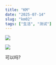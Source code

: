 ```yaml
---
title: "KM"
date: "2025-07-14"
slug: "km02"
tags: ["生活", "测试"]
---
```

![](https://prod-files-secure.s3.us-west-2.amazonaws.com/112d0858-5090-4d34-a606-b75eb8d65fd2/2c440099-43fe-48d8-8b77-f88fb0d68c3e/1000201192.jpg?X-Amz-Algorithm=AWS4-HMAC-SHA256&X-Amz-Content-Sha256=UNSIGNED-PAYLOAD&X-Amz-Credential=ASIAZI2LB4665SLOFPDO%2F20250724%2Fus-west-2%2Fs3%2Faws4_request&X-Amz-Date=20250724T150458Z&X-Amz-Expires=3600&X-Amz-Security-Token=IQoJb3JpZ2luX2VjEAcaCXVzLXdlc3QtMiJHMEUCIGmPqhMaTAxlLzNCfYmrzxOeS27sQTK7CUhNqGieK%2F0OAiEAt51Y2tfUiOjkImE%2BbedtkYZeV6bjB%2FBTYYeuciWUh7kq%2FwMIMBAAGgw2Mzc0MjMxODM4MDUiDJes1Le%2FP6VsjI7fQyrcA4ZS7uv4N0T1fK8swDBaO4x2gDKayml4tL2i8N3w4eYs45HXtdL2X%2BpS1w4NllmQieXiHDp%2B3fCJPmFg0IjUsEHsKKWmxgFx1AF1BI5hEhNlzOgZ1AakeT56y0R0CHDZReLHIGKRBPwfWKjZ2tur%2BvsTgjqtdvI27o3MpDd6Io4ZYiK3lGj1M1c2Z6qqDUMcEertSbahc1LtjH4SVjkgZgfCK7qlxjhWZZhzA7ox4NO3vX950RSe46Guaqm%2FGUaSNTfQ17iemzXEhcChhLBORTMJZm43LcP5ahu0z%2F9Jt%2F5jEsw0d09ptNSl%2FHn%2FSNPjTMRJRRcaV9%2Be4SpmziMH4DHH4ql5PrEYw94LDRukJc41ZaTqFgEyOVqjyK%2BrANgj%2BOF5v8Qy56tAHe7ucm9tK10ZUpJypoftgfekuKTumlmaPreR4KI2XMH7m8BNbi3pYcFUczkqACm219nCtvCbPGsaBH1%2F0yXxq4KzQUwE%2BY%2BXh8KtnzdKLENL%2FUUz2amWs8aDcpr7R5XZ58Beg8tB82a742xK%2FzllNE2LbmB4%2F7EoO4GR3BhRuMaLunkA2Wug1ob3%2Ff2JXr9ZBykAPlUkNW%2BCpYfwYIga8Q3i6XVkOwwlwmGOxPP1SgKJId3BMJaWicQGOqUBiFr6qhX%2BeL8xAQw032HWxuIQlTT%2BqW2ottpI%2F33oWKrXDlGejku%2BBqupDu4h10owxdjByRoi82k%2FwbeEEbhDy1kanQ%2FG5OJwhLbfNrLO86ddxRGvpV148kMyp3EqsFNkvQAjUfiUCjvcJ1qA8Cj15NP3X9hXGwlOBH2zjlMhSz0jYLaiOfXKHov7dCqHUnZqu4kq87MO0LEn2w8FOaTDtH6%2BVWZZ&X-Amz-Signature=89a757d06b6f4fecfa69286f2bfcc3aa945c6ed0088786a828905f00b2afed48&X-Amz-SignedHeaders=host&x-amz-checksum-mode=ENABLED&x-id=GetObject)


![](https://prod-files-secure.s3.us-west-2.amazonaws.com/112d0858-5090-4d34-a606-b75eb8d65fd2/fff59916-a50b-483b-9213-038d5e566803/1000200739.png?X-Amz-Algorithm=AWS4-HMAC-SHA256&X-Amz-Content-Sha256=UNSIGNED-PAYLOAD&X-Amz-Credential=ASIAZI2LB4665SLOFPDO%2F20250724%2Fus-west-2%2Fs3%2Faws4_request&X-Amz-Date=20250724T150458Z&X-Amz-Expires=3600&X-Amz-Security-Token=IQoJb3JpZ2luX2VjEAcaCXVzLXdlc3QtMiJHMEUCIGmPqhMaTAxlLzNCfYmrzxOeS27sQTK7CUhNqGieK%2F0OAiEAt51Y2tfUiOjkImE%2BbedtkYZeV6bjB%2FBTYYeuciWUh7kq%2FwMIMBAAGgw2Mzc0MjMxODM4MDUiDJes1Le%2FP6VsjI7fQyrcA4ZS7uv4N0T1fK8swDBaO4x2gDKayml4tL2i8N3w4eYs45HXtdL2X%2BpS1w4NllmQieXiHDp%2B3fCJPmFg0IjUsEHsKKWmxgFx1AF1BI5hEhNlzOgZ1AakeT56y0R0CHDZReLHIGKRBPwfWKjZ2tur%2BvsTgjqtdvI27o3MpDd6Io4ZYiK3lGj1M1c2Z6qqDUMcEertSbahc1LtjH4SVjkgZgfCK7qlxjhWZZhzA7ox4NO3vX950RSe46Guaqm%2FGUaSNTfQ17iemzXEhcChhLBORTMJZm43LcP5ahu0z%2F9Jt%2F5jEsw0d09ptNSl%2FHn%2FSNPjTMRJRRcaV9%2Be4SpmziMH4DHH4ql5PrEYw94LDRukJc41ZaTqFgEyOVqjyK%2BrANgj%2BOF5v8Qy56tAHe7ucm9tK10ZUpJypoftgfekuKTumlmaPreR4KI2XMH7m8BNbi3pYcFUczkqACm219nCtvCbPGsaBH1%2F0yXxq4KzQUwE%2BY%2BXh8KtnzdKLENL%2FUUz2amWs8aDcpr7R5XZ58Beg8tB82a742xK%2FzllNE2LbmB4%2F7EoO4GR3BhRuMaLunkA2Wug1ob3%2Ff2JXr9ZBykAPlUkNW%2BCpYfwYIga8Q3i6XVkOwwlwmGOxPP1SgKJId3BMJaWicQGOqUBiFr6qhX%2BeL8xAQw032HWxuIQlTT%2BqW2ottpI%2F33oWKrXDlGejku%2BBqupDu4h10owxdjByRoi82k%2FwbeEEbhDy1kanQ%2FG5OJwhLbfNrLO86ddxRGvpV148kMyp3EqsFNkvQAjUfiUCjvcJ1qA8Cj15NP3X9hXGwlOBH2zjlMhSz0jYLaiOfXKHov7dCqHUnZqu4kq87MO0LEn2w8FOaTDtH6%2BVWZZ&X-Amz-Signature=dd71af65d2c61b15aecc038259cf0415cf5b1b7afd43b2d7c76d8659f189aa5a&X-Amz-SignedHeaders=host&x-amz-checksum-mode=ENABLED&x-id=GetObject)


可以吗?

